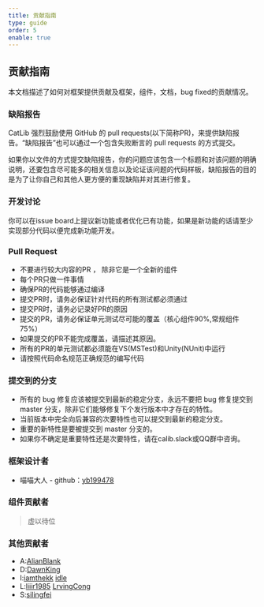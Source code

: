 ```yaml
---
title: 贡献指南
type: guide
order: 5
enable: true
---
```


## 贡献指南

本文档描述了如何对框架提供贡献及框架，组件，文档，bug fixed的贡献情况。

### 缺陷报告

CatLib 强烈鼓励使用 GitHub 的 pull requests(以下简称PR)，来提供缺陷报告。“缺陷报告”也可以通过一个包含失败断言的 pull requests 的方式提交。 

如果你以文件的方式提交缺陷报告，你的问题应该包含一个标题和对该问题的明确说明，还要包含尽可能多的相关信息以及论证该问题的代码样板，缺陷报告的目的是为了让你自己和其他人更方便的重现缺陷并对其进行修复。

### 开发讨论

你可以在issue board上提议新功能或者优化已有功能，如果是新功能的话请至少实现部分代码以便完成新功能开发。

### Pull Request

- 不要进行较大内容的PR ， 除非它是一个全新的组件
- 每个PR只做一件事情
- 确保PR的代码能够通过编译
- 提交PR时，请务必保证针对代码的所有测试都必须通过
- 提交PR时，请务必记录好PR的原因
- 提交的PR，请务必保证单元测试尽可能的覆盖（核心组件90%,常规组件75%）
- 如果提交的PR不能完成覆盖，请描述其原因。
- 所有的PR的单元测试都必须能在VS(MSTest)和Unity(NUnit)中运行
- 请按照代码命名规范正确规范的编写代码

### 提交到的分支

- 所有的 bug 修复应该被提交到最新的稳定分支，永远不要把 bug 修复提交到 master 分支，除非它们能够修复下个发行版本中才存在的特性。
- 当前版本中完全向后兼容的次要特性也可以提交到最新的稳定分支。
- 重要的新特性是要被提交到 master 分支的。
- 如果你不确定是重要特性还是次要特性，请在calib.slack或QQ群中咨询。

### 框架设计者

- 喵喵大人 - github：[yb199478](https://github.com/yb199478)

### 组件贡献者

> 虚以待位

### 其他贡献者

- A:[AlianBlank](https://github.com/AlianBlank)
- D:[DawnKing](https://github.com/DawnKing)
- I:[iamthekk](https://github.com/iamthekk) [idle](https://github.com/views63)
- L:[liiir1985](https://github.com/liiir1985) [LrvingCong](https://github.com/LrvingCong)
- S:[silingfei](https://github.com/silingfei)
